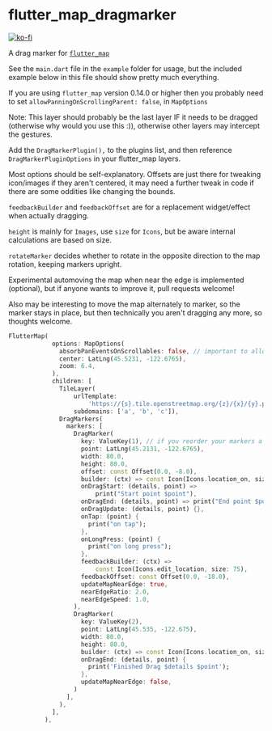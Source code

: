 # flutter_map_dragmarker

[![ko-fi](https://ko-fi.com/img/githubbutton_sm.svg)](https://ko-fi.com/F1F8E2YBE)

A drag marker for [`flutter_map`](https://github.com/fleaflet/flutter_map/)

See the `main.dart` file in the `example` folder for usage, but the included example below in this file should show pretty much everything.

If you are using `flutter_map` version 0.14.0 or higher then you probably need to set `allowPanningOnScrollingParent: false`, in `MapOptions`

Note: This layer should probably be the last layer IF it needs to be dragged (otherwise why would you use this :)), otherwise other layers may intercept the gestures.

Add the `DragMarkerPlugin(),` to the plugins list, and then reference `DragMarkerPluginOptions` in your flutter_map layers.

Most options should be self-explanatory. Offsets are just there for tweaking icon/images if they aren't centered, it may need a further tweak in code if there are some oddities like changing the bounds.

`feedbackBuilder` and `feedbackOffset` are for a replacement widget/effect when actually dragging.

`height` is mainly for `Images`, use `size` for `Icons`, but be aware internal calculations are based on size.

`rotateMarker` decides whether to rotate in the opposite direction to the map rotation, keeping markers upright.

Experimental automoving the map when near the edge is implemented (optional), but if anyone wants to improve it, pull requests welcome!

Also may be interesting to move the map alternately to marker, so the marker stays in place, but then technically you aren't
dragging any more, so thoughts welcome.

```dart
FlutterMap(
            options: MapOptions(
              absorbPanEventsOnScrollables: false, // important to allow panning
              center: LatLng(45.5231, -122.6765),
              zoom: 6.4,
            ),
            children: [
              TileLayer(
                  urlTemplate:
                      'https://{s}.tile.openstreetmap.org/{z}/{x}/{y}.png',
                  subdomains: ['a', 'b', 'c']),
              DragMarkers(
                markers: [
                  DragMarker(
                    key: ValueKey(1), // if you reorder your markers a lot, check your keys are unique
                    point: LatLng(45.2131, -122.6765),
                    width: 80.0,
                    height: 80.0,
                    offset: const Offset(0.0, -8.0),
                    builder: (ctx) => const Icon(Icons.location_on, size: 50),
                    onDragStart: (details, point) =>
                        print("Start point $point"),
                    onDragEnd: (details, point) => print("End point $point"),
                    onDragUpdate: (details, point) {},
                    onTap: (point) {
                      print("on tap");
                    },
                    onLongPress: (point) {
                      print("on long press");
                    },
                    feedbackBuilder: (ctx) =>
                        const Icon(Icons.edit_location, size: 75),
                    feedbackOffset: const Offset(0.0, -18.0),
                    updateMapNearEdge: true,
                    nearEdgeRatio: 2.0,
                    nearEdgeSpeed: 1.0,
                  ),
                  DragMarker(
                    key: ValueKey(2),
                    point: LatLng(45.535, -122.675),
                    width: 80.0,
                    height: 80.0,
                    builder: (ctx) => const Icon(Icons.location_on, size: 50),
                    onDragEnd: (details, point) {
                      print('Finished Drag $details $point');
                    },
                    updateMapNearEdge: false,
                  )
                ],
              ),
            ],
          ),
```
